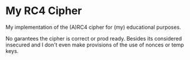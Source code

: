 # My RC4 Cipher

My implementation of the (A)RC4 cipher for (my) educational purposes.

No garantees the cipher is correct or prod ready. Besides its considered insecured and I don't even make provisions of the use of nonces or temp keys.